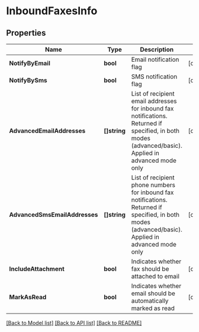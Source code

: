 # InboundFaxesInfo

## Properties
Name | Type | Description | Notes
------------ | ------------- | ------------- | -------------
**NotifyByEmail** | **bool** | Email notification flag | [optional] 
**NotifyBySms** | **bool** | SMS notification flag | [optional] 
**AdvancedEmailAddresses** | **[]string** | List of recipient email addresses for inbound fax notifications. Returned if specified, in both modes (advanced/basic). Applied in advanced mode only | [optional] 
**AdvancedSmsEmailAddresses** | **[]string** | List of recipient phone numbers for inbound fax notifications. Returned if specified, in both modes (advanced/basic). Applied in advanced mode only | [optional] 
**IncludeAttachment** | **bool** | Indicates whether fax should be attached to email | [optional] 
**MarkAsRead** | **bool** | Indicates whether email should be automatically marked as read | [optional] 

[[Back to Model list]](../README.md#documentation-for-models) [[Back to API list]](../README.md#documentation-for-api-endpoints) [[Back to README]](../README.md)


